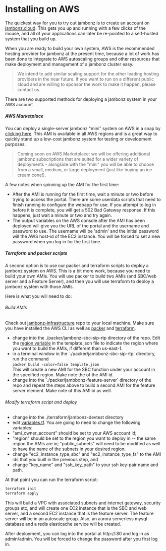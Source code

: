 # Installing on AWS

The quickest way for you to try out jambonz is to create an account on [jambonz.cloud](https://jambonz.cloud/register).  This gets you up and running with a few clicks of the mouse, and all of your applications can later be re-pointed to a self-hosted system that you build up.

When you are ready to build your own system, AWS is the recommended hosting provider for jambonz at the present time, because a lot of work has been done to integrate to AWS autoscaling groups and other resources that make deployment and management of a jambonz cluster easy.

> We intend to add similar scaling support for the other leading hosting providers in the near future.  If you want to run on a different public cloud and are willing to sponsor the work to make it happen, please contact us.

There are two supported methods for deploying a jambonz system in your AWS account

##### AWS Marketplace

You can deploy a single-server jambonz "mini" system on AWS in a snap by [clicking here](https://aws.amazon.com/marketplace/pp/prodview-55wp45fowbovo?).  This AMI is available in all AWS regions and is a great way to quickly stand up a low-cost jambonz system for testing or development purposes.

> Coming soon on AWS Marketplace: we will be offering additional jambonz subscriptions that are suited for a wider variety of deployments - alongside with the "mini" you will be able to choose from a small, medium, or large deployment (just like buying an ice cream cone!).

A few notes when spinning up the AMI for the first time:

<ul>
<li>After the AMI is running for the first time, wait a minute or two before trying to access the portal.  There are some userdata scripts that need to finish running to configure the webapp for use.  If you attempt to log in before it is complete, you will get a 502 Bad Gateway response.  If this happens, just wait a minute or two and try again.</li>
<li>The output variables on the AWS console after the AMI has been deployed will give you the URL of the portal and the username and password to use.  The username will be 'admin' and the initial password will the AWS host-id of the EC2 instance.  You will be forced to set a new password when you log in for the first time.</li>
</ul>

##### Terraform and packer scripts

A second option is to use our packer and terraform scripts to deploy a jambonz system on AWS.  This is a bit more work, because you need to build your own AMIs.  You will use packer to build two AMIs (and SBC/web server and a Feature Server), and then you will use terraform to deploy a jambonz system with those AMIs.

Here is what you will need to do:

###### Build AMIs

Check out [jambonz-infrastructure](https://github.com/jambonz/jambonz-infrastructure) repo to your local machine.  Make sure you have installed the AWS CLI as well as [packer](https://www.packer.io/) and [terraform](https://www.terraform.io/).

<ul>
<li>change into the ./packer/jambonz-sbc-sip-rtp directory of the repo.  Edit the <a href="https://github.com/jambonz/jambonz-infrastructure/blob/0692528616a7ddf3b4b113cc0f1362f4e47fcc36/packer/jambonz-sbc-sip-rtp/template.json#L3">region variable</a> in the template.json file to indicate the region where you want to build the AMIs, if different than us-east-1.</li>
<li>in a terminal window in the `./packer/jambbonz-sbc-sip-rtp` directory, run the command <br/><code>packer build -color=false template.json</code></br>This will create a new AMI for the SBC function under your account in the specified region.  Make note the of the AMI id.</li>
<li>change into the `./packer/jambbonz-feature-server` directory of the repo and repeat the steps above to build a second AMI for the feature server element.  Make note of this AMI id as well.</li>
</ul>

###### Modify terraform script and deploy

- change into the ./terraform/jambonz-devtest directory
- edit [variables.tf](https://github.com/jambonz/jambonz-infrastructure/blob/master/terraform/jambonz-devtest/variables.tf).  You are going to need to change the following variables: 
- "ami_owner_account" should be set to your AWS account id; 
- "region" should be set to the region you want to deploy in -- the same region the AMIs are in; "public_subnets" will need to be modified as well to have the name of the subnets in your desired region.
- change "ec2_instance_type_sbc" and "ec2_instance_type_fs" to the AMI ids that you built in the previous step, and 
- change "key_name" and "ssh_key_path" to your ssh key-pair name and path.

At that point you can run the terraform script:

```bash
terraform init
terraform apply
```
This will build a VPC with associated subnets and internet gateway, security groups etc, and will create one EC2 instance that is the SBC and web server, and a second EC2 instance that is the feature server.  The feature server will be in an autoscale group.  Also, an aurora serverless mysql database and a redis elasticache service will be created.

After deployment, you can log into the portal at http://<sbc-public-ip>:80 and log in as admin/admin.  You will be forced to change the password after you first log in.
